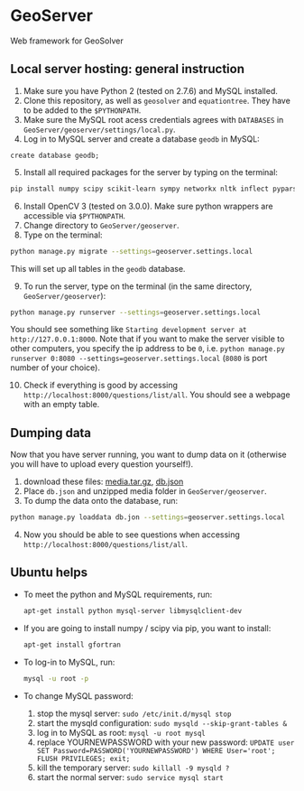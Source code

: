 # GeoServer
Web framework for GeoSolver

## Local server hosting: general instruction
1. Make sure you have Python 2 (tested on 2.7.6) and MySQL installed.
2. Clone this repository, as well as `geosolver` and `equationtree`. They have to be added to the `$PYTHONPATH`. 
3. Make sure the MySQL root acess credentials agrees with `DATABASES` in `GeoServer/geoserver/settings/local.py`.
4. Log in to MySQL server and create a database `geodb` in MySQL: 
  ```mysql
  create database geodb;
  ```
  
5. Install all required packages for the server by typing on the terminal: 
  ```bash
  pip install numpy scipy scikit-learn sympy networkx nltk inflect pyparsing matplotlib pydot2 mysql-python django django-picklefield jsonfield django-storages boto django-modeldict pillow unipath beautifulsoup4 requests
  ```
  
6. Install OpenCV 3 (tested on 3.0.0). Make sure python wrappers are accessible via `$PYTHONPATH`.
7. Change directory to `GeoServer/geoserver`. 
8. Type on the terminal: 
  ```bash
  python manage.py migrate --settings=geoserver.settings.local
  ```
  This will set up all tables in the `geodb` database.

9. To run the server, type on the terminal (in the same directory, `GeoServer/geoserver`): 
  ```bash
  python manage.py runserver --settings=geoserver.settings.local
  ```

  You should see something like `Starting development server at http://127.0.0.1:8000`.
  Note that if you want to make the server visible to other computers, you specify the ip address to be `0`, i.e. `python manage.py runserver 0:8080 --settings=geoserver.settings.local` (`8080` is port number of your choice).
  
10. Check if everything is good by accessing `http://localhost:8000/questions/list/all`. You should see a webpage with an empty table.

## Dumping data
Now that you have server running, you want to dump data on it (otherwise you will have to upload every question yourself!).

1. download these files: [media.tar.gz](https://drive.google.com/file/d/0B_NX3z_sIBWTel9sRUNmbWdvSzQ/view?usp=sharing), [db.json](https://drive.google.com/file/d/0B_NX3z_sIBWTc1kxcHAxb3I1X0E/view?usp=sharing)
2. Place `db.json` and unzipped media folder in `GeoServer/geoserver`.
3. To dump the data onto the database, run:
  ```bash
  python manage.py loaddata db.jon --settings=geoserver.settings.local
  ```
  
4. Now you should be able to see questions when accessing `http://localhost:8000/questions/list/all`.

## Ubuntu helps
* To meet the python and MySQL requirements, run:
  ```bash
  apt-get install python mysql-server libmysqlclient-dev
  ```
  
* If you are going to install numpy / scipy via pip, you want to install:
  ```bash
  apt-get install gfortran
  ```
  
* To log-in to MySQL, run:
  ```bash
  mysql -u root -p
  ```
  
* To change MySQL password:
  1. stop the mysql server: `sudo /etc/init.d/mysql stop`
  2. start the mysqld configuration: `sudo mysqld --skip-grant-tables &`
  3. log in to MySQL as root: `mysql -u root mysql`
  4. replace YOURNEWPASSWORD with your new password: `UPDATE user SET Password=PASSWORD('YOURNEWPASSWORD') WHERE User='root'; FLUSH PRIVILEGES; exit;`
  5. kill the temporary server: `sudo killall -9 mysqld ?`
  6. start the normal server: `sudo service mysql start`
